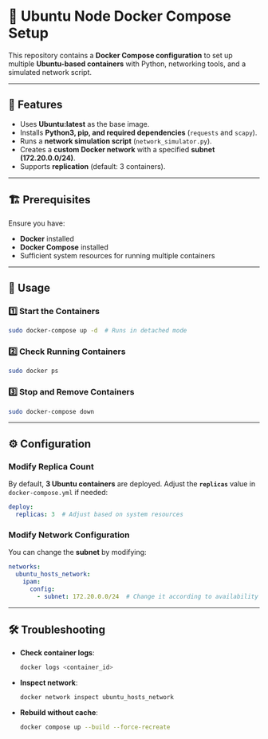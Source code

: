 # 🚀 Ubuntu Node Docker Compose Setup

This repository contains a **Docker Compose configuration** to set up multiple **Ubuntu-based containers** with Python, networking tools, and a simulated network script.

---

## 📌 Features
- Uses **Ubuntu:latest** as the base image.
- Installs **Python3, pip, and required dependencies** (`requests` and `scapy`).
- Runs a **network simulation script** (`network_simulator.py`).
- Creates a **custom Docker network** with a specified **subnet (172.20.0.0/24)**.
- Supports **replication** (default: 3 containers).

---

## 🏗️ Prerequisites
Ensure you have:
- **Docker** installed 
- **Docker Compose** installed
- Sufficient system resources for running multiple containers

---

## 🚀 Usage

### 1️⃣ Start the Containers
```bash
sudo docker-compose up -d  # Runs in detached mode
```

### 2️⃣ Check Running Containers
```bash
sudo docker ps
```

### 3️⃣ Stop and Remove Containers
```bash
sudo docker-compose down
```

---

## ⚙️ Configuration
### **Modify Replica Count**
By default, **3 Ubuntu containers** are deployed. Adjust the **`replicas`** value in `docker-compose.yml` if needed:
```yaml
deploy:
  replicas: 3  # Adjust based on system resources
```

### **Modify Network Configuration**
You can change the **subnet** by modifying:
```yaml
networks:
  ubuntu_hosts_network:
    ipam:
      config:
        - subnet: 172.20.0.0/24  # Change it according to availability
```

---

## 🛠️ Troubleshooting
- **Check container logs**:  
  ```bash
  docker logs <container_id>
  ```
- **Inspect network**:
  ```bash
  docker network inspect ubuntu_hosts_network
  ```
- **Rebuild without cache**:
  ```bash
  docker compose up --build --force-recreate
  ```